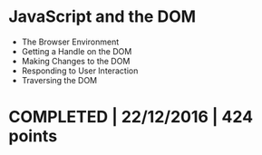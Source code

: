 # JavaScript and the DOM
- The Browser Environment
- Getting a Handle on the DOM
- Making Changes to the DOM
- Responding to User Interaction
- Traversing the DOM

# COMPLETED | 22/12/2016 | 424 points
